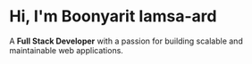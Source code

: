 # Hi, I'm Boonyarit Iamsa-ard

A **Full Stack Developer** with a passion for building scalable and maintainable web applications.
